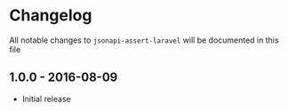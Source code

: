 # Changelog

All notable changes to `jsonapi-assert-laravel` will be documented in this file

## 1.0.0 - 2016-08-09
- Initial release